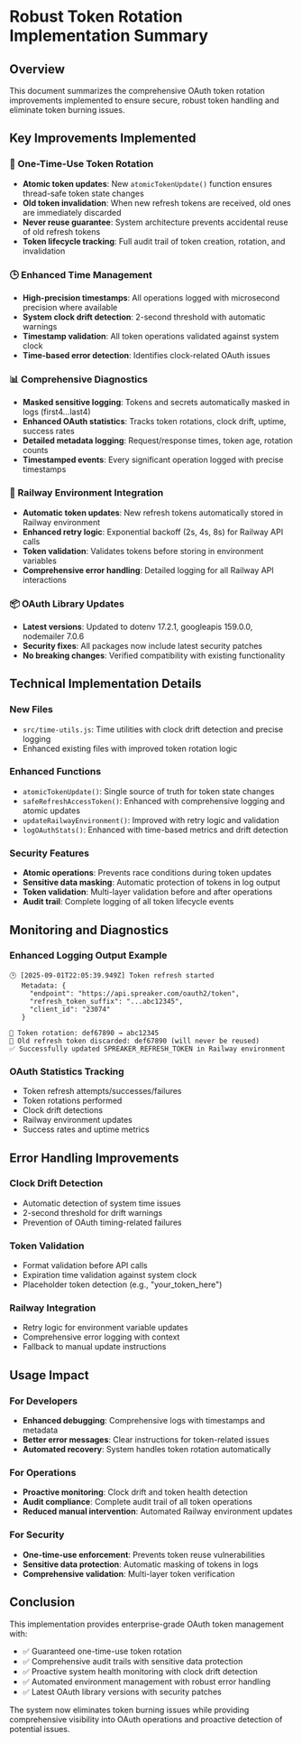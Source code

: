 # Robust Token Rotation Implementation Summary

## Overview
This document summarizes the comprehensive OAuth token rotation improvements implemented to ensure secure, robust token handling and eliminate token burning issues.

## Key Improvements Implemented

### 🔐 One-Time-Use Token Rotation
- **Atomic token updates**: New `atomicTokenUpdate()` function ensures thread-safe token state changes
- **Old token invalidation**: When new refresh tokens are received, old ones are immediately discarded
- **Never reuse guarantee**: System architecture prevents accidental reuse of old refresh tokens
- **Token lifecycle tracking**: Full audit trail of token creation, rotation, and invalidation

### 🕒 Enhanced Time Management
- **High-precision timestamps**: All operations logged with microsecond precision where available
- **System clock drift detection**: 2-second threshold with automatic warnings
- **Timestamp validation**: All token operations validated against system clock
- **Time-based error detection**: Identifies clock-related OAuth issues

### 📊 Comprehensive Diagnostics
- **Masked sensitive logging**: Tokens and secrets automatically masked in logs (first4...last4)
- **Enhanced OAuth statistics**: Tracks token rotations, clock drift, uptime, success rates
- **Detailed metadata logging**: Request/response times, token age, rotation counts
- **Timestamped events**: Every significant operation logged with precise timestamps

### 🔄 Railway Environment Integration
- **Automatic token updates**: New refresh tokens automatically stored in Railway environment
- **Enhanced retry logic**: Exponential backoff (2s, 4s, 8s) for Railway API calls
- **Token validation**: Validates tokens before storing in environment variables
- **Comprehensive error handling**: Detailed logging for all Railway API interactions

### 📦 OAuth Library Updates
- **Latest versions**: Updated to dotenv 17.2.1, googleapis 159.0.0, nodemailer 7.0.6
- **Security fixes**: All packages now include latest security patches
- **No breaking changes**: Verified compatibility with existing functionality

## Technical Implementation Details

### New Files
- `src/time-utils.js`: Time utilities with clock drift detection and precise logging
- Enhanced existing files with improved token rotation logic

### Enhanced Functions
- `atomicTokenUpdate()`: Single source of truth for token state changes
- `safeRefreshAccessToken()`: Enhanced with comprehensive logging and atomic updates
- `updateRailwayEnvironment()`: Improved with retry logic and validation
- `logOAuthStats()`: Enhanced with time-based metrics and drift detection

### Security Features
- **Atomic operations**: Prevents race conditions during token updates
- **Sensitive data masking**: Automatic protection of tokens in log output
- **Token validation**: Multi-layer validation before and after operations
- **Audit trail**: Complete logging of all token lifecycle events

## Monitoring and Diagnostics

### Enhanced Logging Output Example
```
🕒 [2025-09-01T22:05:39.949Z] Token refresh started
   Metadata: {
     "endpoint": "https://api.spreaker.com/oauth2/token",
     "refresh_token_suffix": "...abc12345",
     "client_id": "23074"
   }

🔄 Token rotation: def67890 → abc12345
🚮 Old refresh token discarded: def67890 (will never be reused)
✅ Successfully updated SPREAKER_REFRESH_TOKEN in Railway environment
```

### OAuth Statistics Tracking
- Token refresh attempts/successes/failures
- Token rotations performed
- Clock drift detections
- Railway environment updates
- Success rates and uptime metrics

## Error Handling Improvements

### Clock Drift Detection
- Automatic detection of system time issues
- 2-second threshold for drift warnings
- Prevention of OAuth timing-related failures

### Token Validation
- Format validation before API calls
- Expiration time validation against system clock
- Placeholder token detection (e.g., "your_token_here")

### Railway Integration
- Retry logic for environment variable updates
- Comprehensive error logging with context
- Fallback to manual update instructions

## Usage Impact

### For Developers
- **Enhanced debugging**: Comprehensive logs with timestamps and metadata
- **Better error messages**: Clear instructions for token-related issues
- **Automated recovery**: System handles token rotation automatically

### For Operations
- **Proactive monitoring**: Clock drift and token health detection
- **Audit compliance**: Complete audit trail of all token operations  
- **Reduced manual intervention**: Automated Railway environment updates

### For Security
- **One-time-use enforcement**: Prevents token reuse vulnerabilities
- **Sensitive data protection**: Automatic masking of tokens in logs
- **Comprehensive validation**: Multi-layer token verification

## Conclusion

This implementation provides enterprise-grade OAuth token management with:
- ✅ Guaranteed one-time-use token rotation
- ✅ Comprehensive audit trails with sensitive data protection
- ✅ Proactive system health monitoring with clock drift detection
- ✅ Automated environment management with robust error handling
- ✅ Latest OAuth library versions with security patches

The system now eliminates token burning issues while providing comprehensive visibility into OAuth operations and proactive detection of potential issues.
